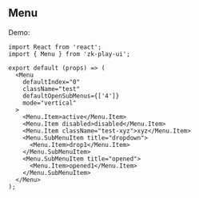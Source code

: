 <!--
 * @Author: your name
 * @Date: 2021-08-15 17:34:05
 * @LastEditTime: 2021-08-15 17:37:25
 * @LastEditors: Please set LastEditors
 * @Description: In User Settings Edit
 * @FilePath: /zk-play-ui/src/Menu/index.md
-->

## Menu

Demo:

```tsx
import React from 'react';
import { Menu } from 'zk-play-ui';

export default (props) => (
  <Menu
    defaultIndex="0"
    className="test"
    defaultOpenSubMenus={['4']}
    mode="vertical"
  >
    <Menu.Item>active</Menu.Item>
    <Menu.Item disabled>disabled</Menu.Item>
    <Menu.Item className="test-xyz">xyz</Menu.Item>
    <Menu.SubMenuItem title="dropdown">
      <Menu.Item>drop1</Menu.Item>
    </Menu.SubMenuItem>
    <Menu.SubMenuItem title="opened">
      <Menu.Item>opened1</Menu.Item>
    </Menu.SubMenuItem>
  </Menu>
);
```
